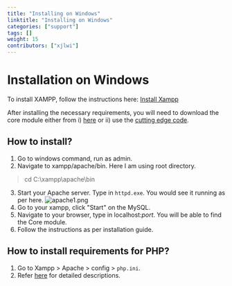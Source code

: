 ```yaml
---
title: "Installing on Windows"
linktitle: "Installing on Windows"
categories: ["support"]
tags: []
weight: 15
contributors: ["xjlwi"]
---
```


# Installation on Windows
To install XAMPP, follow the instructions here: 
[Install Xampp](https://docs.gibbonedu.org/administrators/getting-started/installing-gibbon/install-xampp/)

After installing the necessary requirements, you will need to download the core module either from 
i) [here](https://gibbonedu.org/download/) or 
ii) use the [cutting edge code](https://docs.gibbonedu.org/administrators/getting-started/installing-gibbon/cutting-edge-code/).

## How to install?
1. Go to windows command, run as admin. 
2. Navigate to xampp/apache/bin. Here I am using root directory.
> cd  C:\xampp\apache\bin
> 
3. Start your Apache server. Type in `httpd.exe`. You would see it running as per here. 
![apache1.png](/wp/2023/10/apache_1.png)
4. Go to your xampp, click "Start" on the MySQL.
5. Navigate to your browser, type in localhost:<i>port</i>. You will be able to find the Core module.
6. Follow the instructions as per installation guide.

## How to install requirements for PHP?
1. Go to Xampp > Apache > config > `php.ini`.
2. Refer [here](https://www.geeksforgeeks.org/how-to-install-php-extensions-on-windows/) for detailed descriptions. 
